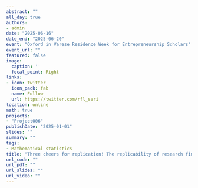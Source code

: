 ```yaml
---
abstract: ""
all_day: true
authors:
- admin
date: "2025-06-16"
date_end: "2025-06-20"
event: "Oxford in Varese Residence Week for Entrepreneurship Scholars"
event_url: ""
featured: false
image:
  caption: ''
  focal_point: Right
links:
- icon: twitter
  icon_pack: fab
  name: Follow
  url: https://twitter.com/rfl_seri
location: online
math: true
projects:
- "Project006"
publishDate: "2025-01-01"
slides: ""
summary: ""
tags:
- Mathematical statistics
title: "Three cheers for replication! The replicability of research findings in the social sciences"
url_code: ""
url_pdf: ""
url_slides: ""
url_video: ""
---
```

